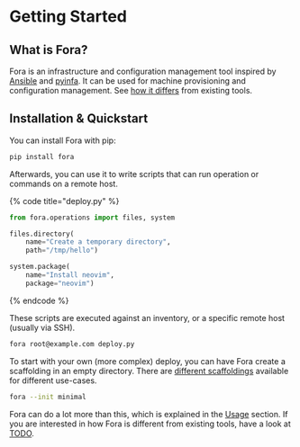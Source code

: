 # Getting Started

## What is Fora?

Fora is an infrastructure and configuration management tool inspired by [Ansible](https://www.ansible.com) and [pyinfa](https://pyinfra.com). It can be used for machine provisioning and configuration management. See [how it differs](usage/features.md) from existing tools.

## Installation & Quickstart

You can install Fora with pip:

```bash
pip install fora
```

Afterwards, you can use it to write scripts that can run operation or commands on a remote host.

{% code title="deploy.py" %}
```python
from fora.operations import files, system

files.directory(
    name="Create a temporary directory",
    path="/tmp/hello")

system.package(
    name="Install neovim",
    package="neovim")
```
{% endcode %}

These scripts are executed against an inventory, or a specific remote host (usually via SSH).

```bash
fora root@example.com deploy.py
```

To start with your own (more complex) deploy, you can have Fora create a scaffolding in an empty directory.
There are [different scaffoldings](TODO) available for different use-cases.

```bash
fora --init minimal
```

Fora can do a lot more than this, which is explained in the [Usage](./usage) section.
If you are interested in how Fora is different from existing tools, have a look at [TODO](./introduction-and-short-how-to-do-this-examples-for-people-who-know-other-tools).
